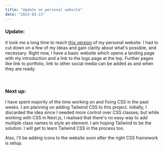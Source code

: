 ```yaml
---
title: "Update on personal website"
date: "2023-03-13"
---
```


### Update:

It took me a long time to reach [this version](https://github.com/akshaypatil26/nextjs-blog/commit/a114334c28805269468f028ece59368f84258216) of my personal website. I had to cut down on a few of my ideas and gain clarity about what's possible, and necessary. Right now, I have a basic website which opens a landing page with my introduction and a link to the logs page at the top. Further pages like link to portfolio, link to other social media can be added as and when they are ready.

&nbsp;

### Next up:

I have spent majority of the time working on and fixing CSS in the past weeks. I am planning on adding Tailwind CSS to this project. initially, I discarded the idea since I needed more control over CSS classes; but while working with CSS in Next.js, I realised that there's no easy way to add multiple class names to style an element. I am hoping Tailwind to be the solution. I will get to learn Tailwind CSS in the process too.

Also, I'll be adding icons to the website soon after the right CSS framework is setup.